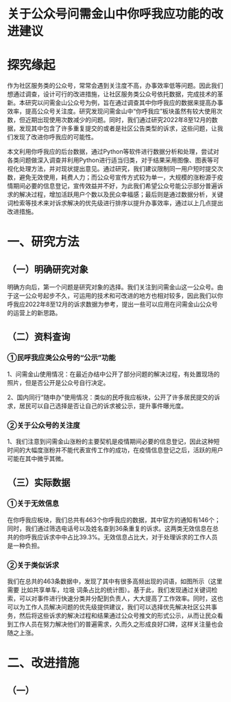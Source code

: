 # 关于公众号问需金山中你呼我应功能的改进建议
# 探究缘起
作为社区服务类的公众号，常常会遇到关注度不高，办事效率低等问题。因此我们想通过调查，设计可行的改进措施，让社区服务类公众号依托数据，完成技术的革新。本研究以问需金山公众号为例，旨在通过调查其中你呼我应的数据来提高办事效率，提高公众号关注度。研究发现问需金山中“你呼我应”板块虽然有较大使用次数，但近期出现使用次数减少的问题。同时，我们通过研究2022年8至12月的数据，发现其中包含了许多重复提交的或者是社区公告类型的诉求，这些问题，让我们发现了改进你呼我应的可能性。

本文利用你呼我应的后台数据，通过Python等软件进行数据分析和处理，尝试对各类问题做深入调查并利用Python进行适当归类，对于结果采用图像、图表等可视化处理方法，并对现状提出意见。通过研究，我们建议限制同一用户短时提交次数，避免无效使用，耗费人力；而公众号宣传方式较为单一，大规模的涨粉源于疫情期间必要的信息登记，宣传效益并不好，为此我们希望公众号能公示部分普遍诉求的解决过程，增加活跃用户个数以及民众幸福感；最后则是通过数据分析，关键词检索等技术来对诉求解决的优先级进行排序以提升办事效率，通过以上几点提出改进措施。

# 一、研究方法
## （一）明确研究对象
  明确方向后，第一个问题是研究对象的选择。我们关注到问需金山这一公众号。由于这一公众号起步不久，可运用的技术和可改进的地方也相对较多，因此我们以你呼我应2022年8至12月的诉求数据为参考，提出一些可以应用在问需金山公众号的运营上的新思路。
## （二）资料查询
### ①民呼我应类公众号的“公示”功能
1、问需金山使用情况：在最近办结中公开了部分问题的解决过程，有处置现场的照片，但是否公开是公众号自行决定。

2、国内同行“随申办”使用情况：类似的民呼我应板块，公开了许多居民提交的诉求，居民可以自己选择是否让自己的诉求被公示，提升事件曝光度。
### ②关于公众号的关注度
1、我们注意到问需金山涨粉的主要契机是疫情期间必要的信息登记，因此这种短时间的大幅度涨粉并不能代表宣传工作的成功，在疫情信息登记之后，活跃的用户可能在其中微乎其微。

## （三）实际数据
###  ①关于无效信息
在你呼我应板块，我们总共有463个你呼我应的数据，其中官方的通知有146个；同时，我们通过筛选电话号以及姓名查到36条重复的诉求。这两类无效信息在总共的你呼我应诉求中中占比39.3%。无效信息占比大，对于处理诉求的工作人员是一种负担。
 
###  ②关于类似诉求
我们在总共的463条数据中，发现了其中有很多高频出现的词语，如图所示（这里需要 比如共享单车，垃圾 词条占比的统计图）。基于此，我们发现通过关键词检索，可以对事件进行快速分类并分配到负责人，大大提高了工作效率。同时，这也可以为工作人员解决问题的优先级提供建议，我们可以选择优先解决社区公共事务，然后将这些诉求的解决过程和结果通过公众号推文的形式公示，从而让民众看到工作人员在努力解决他们的普遍需求，久而久之形成良好口碑，这样关注量也会随之上涨。

# 二、改进措施
## （一）
